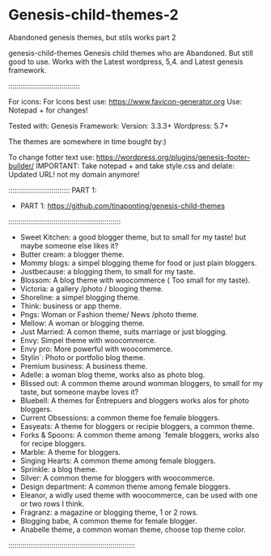 # Genesis-child-themes-2
Abandoned genesis themes, but stils works part 2

genesis-child-themes
Genesis child themes who are Abandoned. But still good to use. Works with the Latest wordpress, 5,4. and Latest genesis framework.



:::::::::::::::::::::::::::::::::::


For icons: For Icons best use: https://www.favicon-generator.org Use: Notepad + for changes!

Tested with: Genesis Framework: Version: 3.3.3+ Wordpress: 5.7+

The themes are somewhere in time bought by:)

To change fotter text use: https://wordpress.org/plugins/genesis-footer-builder/
IMPORTANT: Take notepad + and take style.css and delate: Updated URL! not my domain anymore!

::::::::::::::::::::::::::::::
PART 1:
 * PART 1: https://github.com/tinaponting/genesis-child-themes
 
:::::::::::::::::::::::::::::::::::::::::::::::::::::::

* Sweet Kitchen: a good blogger theme, but to small for my taste! but maybe someone else likes it?
* Butter cream: a blogger theme.
* Mommy blogs: a simpel blogging theme for food or just plain bloggers.
* Justbecause: a blogging them, to small for my taste.
* Blossom: A blog theme with woocommerce ( Too small for my taste).
* Victoria: a gallery /photo / blooging theme.
* Shoreline: a simpel blogging theme.
* Think: business or app theme.
* Pngs: Woman or  Fashion theme/ News /photo theme.
* Mellow: A  woman or blogging theme.
* Just Married: A comon theme, suits marriage or just blogging.
* Envy: Simpel theme with woocommerce.
* Envy pro: More powerful with woocommerce.
* Stylin´: Photo or portfolio blog theme.
* Premium business: A business theme.
* Adelle: a woman blog theme, works also as photo blog.
* Blissed out: A common theme around womman bloggers, to small for my taste, but someone maybe loves it?
* Bluebell: A themes for Entrepuers and bloggers works alos for photo bloggers.
* Current Obsessions: a common theme foe female bloggers.
* Easyeats: A theme for bloggers or recipie bloggers, a common theme.
* Forks & Spoons: A common theme among ´female bloggers, works also for recipe bloggers.
* Marble: A theme for bloggers.
* Singing Hearts: A common theme among female bloggers.
* Sprinkle: a blog theme.
* Silver: A common theme for bloggers with woocommerce.
* Design department: A common theme among female bloggers.
* Eleanor, a widly used theme with woocommerce, can be used with one or two rows I think.
* Fragranz: a magazine or blogging theme, 1 or 2 rows.
* Blogging babe, A common theme for female blogger.
* Anabelle theme, a common woman theme, choose top theme color.

::::::::::::::::::::::::::::::::::::::::::::::::::::::::::::::
